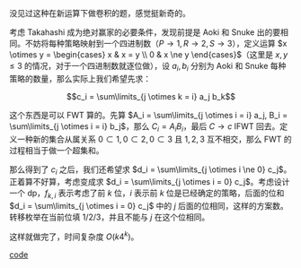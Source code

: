 没见过这种在新运算下做卷积的题，感觉挺新奇的。

考虑 Takahashi 成为绝对赢家的必要条件，发现前提是 Aoki 和 Snuke 出的要相同。不妨将每种策略映射到一个四进制数（$P \to 1, R \to 2, S \to 3$），定义运算 $x \otimes y = \begin{cases} x & x = y \\ 0 & x \ne y \end{cases}$（这里是 $x,y \le 3$ 的情况，对于一个四进制数就逐位做），设 $a_i, b_i$ 分别为 Aoki 和 Snuke 每种策略的数量，那么实际上我们希望先求：

$$c_i = \sum\limits_{j \otimes k = i} a_j b_k$$

这个东西是可以 FWT 算的。先算 $A_i = \sum\limits_{j \otimes i = i} a_j, B_i = \sum\limits_{j \otimes i = i} b_j$，那么 $C_i = A_i B_i$，最后 $C \to c$ IFWT 回去。定义一种新的集合从属关系 $0 \subset 1, 0 \subset 2, 0 \subset 3$ 且 $1,2,3$ 互不相交，那么 FWT 的过程相当于做一个超集和。

那么得到了 $c_i$ 之后，我们还希望求 $d_i = \sum\limits_{j \otimes i \ne 0} c_j$。正着算不好算，考虑变成求 $d_i = \sum\limits_{j \otimes i = 0} c_j$。考虑设计一个 dp，$f_{k,i}$ 表示考虑了前 $k$ 位，$i$ 表示前 $k$ 位是已经确定的策略，后面的位和 $d_i = \sum\limits_{j \otimes i = 0} c_j$ 中的 $j$ 后面的位相同，这样的方案数。转移枚举在当前位填 $1/2/3$，并且不能与 $j$ 在这个位相同。

这样就做完了，时间复杂度 $O(k 4^k)$。

[code](https://atcoder.jp/contests/arc132/submissions/41660412)